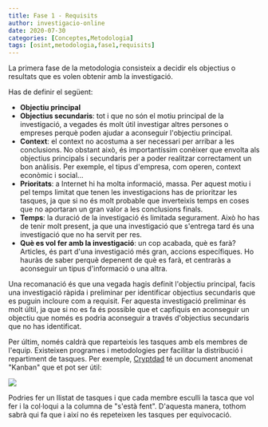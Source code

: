 ```yaml
---
title: Fase 1 - Requisits
author: investigacio-online
date: 2020-07-30
categories: [Conceptes,Metodologia]
tags: [osint,metodologia,fase1,requisits]
---
```


La primera fase de la metodologia consisteix a decidir els objectius o resultats que es volen obtenir amb la investigació.

Has de definir el següent:
* **Objectiu principal**
* **Objectius secundaris**: tot i que no són el motiu principal de la investigació, a vegades és molt útil investigar altres persones o empreses perquè poden ajudar a aconseguir l'objectiu principal.
* **Context**: el context no acostuma a ser necessari per arribar a les conclusions. No obstant això, és importantíssim conèixer que envolta als objectius principals i secundaris per a poder realitzar correctament un bon anàlisis. Per exemple, el tipus d'empresa, com operen, context econòmic i social...
* **Prioritats**: a Internet hi ha molta informació, massa. Per aquest motiu i pel temps limitat que tenen les investigacions has de prioritzar les tasques, ja que si no és molt probable que inverteixis temps en coses que no aportaran un gran valor a les conclusions finals.
* **Temps**: la duració de la investigació és limitada segurament. Això ho has de tenir molt present, ja que una investigació que s'entrega tard és una investigació que no ha servit per res.
* **Què es vol fer amb la investigació**: un cop acabada, què es farà? Articles, és part d'una investigació més gran, accions específiques. Ho hauràs de saber perquè depenent de què es farà, et centraràs a aconseguir un tipus d'informació o una altra.

Una recomanació és que una vegada hagis definit l'objectiu principal, facis una investigació ràpida i preliminar per identificar objectius secundaris que es puguin incloure com a requisit. Fer aquesta investigació preliminar és molt últil, ja que si no es fa és possible que et capfiquis en aconseguir un objectiu que només es podria aconseguir a través d'objectius secundaris que no has identificat.

Per últim, només caldrà que reparteixis les tasques amb els membres de l'equip. Existeixen programes i metodologies per facilitar la distribució i repartiment de tasques. Per exemple, [Cryptdad](https://privacitat-anonimat.github.io/posts/cryptpad/) té un document anomenat "Kanban" que et pot ser útil:

![](https://raw.githubusercontent.com/investigacio-online/investigacio-online.github.io/master/img/2020-07-30-fase1-requisits/tasques.png)

Podries fer un llistat de tasques i que cada membre esculli la tasca que vol fer i la col·loqui a la columna de "s'està fent". D'aquesta manera, tothom sabrà qui fa que i així no és repeteixen les tasques per equivocació.